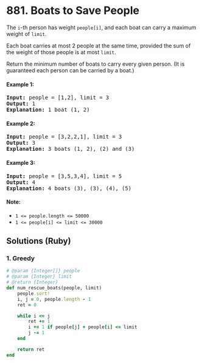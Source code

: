 # 881. Boats to Save People
The `i`-th person has weight `people[i]`, and each boat can carry a maximum weight of `limit`.

Each boat carries at most 2 people at the same time, provided the sum of the weight of those people is at most `limit`.

Return the minimum number of boats to carry every given person.  (It is guaranteed each person can be carried by a boat.)

#### Example 1:
<pre>
<b>Input:</b> people = [1,2], limit = 3
<b>Output:</b> 1
<b>Explanation:</b> 1 boat (1, 2)
</pre>

#### Example 2:
<pre>
<b>Input:</b> people = [3,2,2,1], limit = 3
<b>Output:</b> 3
<b>Explanation:</b> 3 boats (1, 2), (2) and (3)
</pre>

#### Example 3:
<pre>
<b>Input:</b> people = [3,5,3,4], limit = 5
<b>Output:</b> 4
<b>Explanation:</b> 4 boats (3), (3), (4), (5)
</pre>

#### Note:
* `1 <= people.length <= 50000`
* `1 <= people[i] <= limit <= 30000`

## Solutions (Ruby)

### 1. Greedy
```Ruby
# @param {Integer[]} people
# @param {Integer} limit
# @return {Integer}
def num_rescue_boats(people, limit)
    people.sort!
    i, j = 0, people.length - 1
    ret = 0

    while i <= j
        ret += 1
        i += 1 if people[j] + people[i] <= limit
        j -= 1
    end

    return ret
end
```
